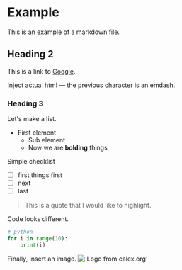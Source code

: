 # Example

This is an example of a markdown file.

## Heading 2

This is a link to [Google](https://www.google.com).

Inject actual html &mdash; the previous character is an emdash.

### Heading 3

Let's make a list.

* First element
    * Sub element
    * Now we are **bolding** things


Simple checklist 

- [ ] first things first
- [ ] next
- [ ] last

> This is a quote that I would like to highlight.

Code looks different.

```python
# python
for i in range(10):
    print(i)

```

Finally, insert an image.
!['Logo from calex.org']('mdfiles/img/calex-logo.jpg')
